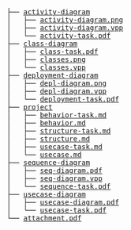 <pre>
├── <a href="./activity-diagram">activity-diagram</a>
│   ├── <a href="./activity-diagram/activity-diagram.png">activity-diagram.png</a>
│   ├── <a href="./activity-diagram/activity-diagram.vpp">activity-diagram.vpp</a>
│   └── <a href="./activity-diagram/activity-task.pdf">activity-task.pdf</a>
├── <a href="./class-diagram">class-diagram</a>
│   ├── <a href="./class-diagram/class-task.pdf">class-task.pdf</a>
│   ├── <a href="./class-diagram/classes.png">classes.png</a>
│   └── <a href="./class-diagram/classes.vpp">classes.vpp</a>
├── <a href="./deployment-diagram">deployment-diagram</a>
│   ├── <a href="./deployment-diagram/depl-diagram.png">depl-diagram.png</a>
│   ├── <a href="./deployment-diagram/depl-diagram.vpp">depl-diagram.vpp</a>
│   └── <a href="./deployment-diagram/deployment-task.pdf">deployment-task.pdf</a>
├── <a href="./project">project</a>
│   ├── <a href="./project/behavior-task.md">behavior-task.md</a>
│   ├── <a href="./project/behavior.md">behavior.md</a>
│   ├── <a href="./project/structure-task.md">structure-task.md</a>
│   ├── <a href="./project/structure.md">structure.md</a>
│   ├── <a href="./project/usecase-task.md">usecase-task.md</a>
│   └── <a href="./project/usecase.md">usecase.md</a>
├── <a href="./sequence-diagram">sequence-diagram</a>
│   ├── <a href="./sequence-diagram/seq-diagram.pdf">seq-diagram.pdf</a>
│   ├── <a href="./sequence-diagram/seq-diagram.vpp">seq-diagram.vpp</a>
│   └── <a href="./sequence-diagram/sequence-task.pdf">sequence-task.pdf</a>
├── <a href="./usecase-diagram">usecase-diagram</a>
│   ├── <a href="./usecase-diagram/usecase-diagram.pdf">usecase-diagram.pdf</a>
│   └── <a href="./usecase-diagram/usecase-task.pdf">usecase-task.pdf</a>
└── <a href="./attachment.pdf">attachment.pdf</a>
</pre>
